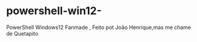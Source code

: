 # powershell-win12-
PowerShell Windows12 Fanmade , Feito pot João Henrique,mas me chame de Quetapito
